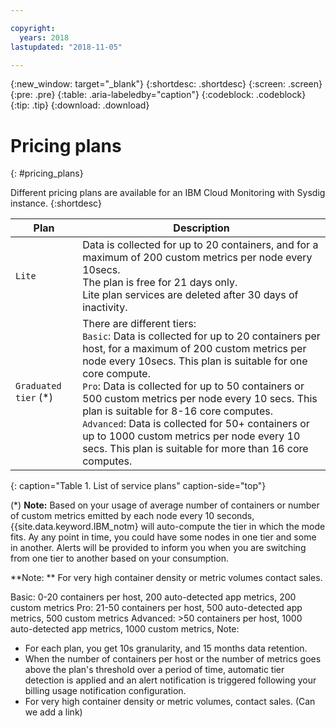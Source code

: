 ```yaml
---

copyright:
  years: 2018
lastupdated: "2018-11-05"

---
```


{:new_window: target="_blank"}
{:shortdesc: .shortdesc}
{:screen: .screen}
{:pre: .pre}
{:table: .aria-labeledby="caption"}
{:codeblock: .codeblock}
{:tip: .tip}
{:download: .download}


# Pricing plans
{: #pricing_plans}

Different pricing plans are available for an IBM Cloud Monitoring with Sysdig instance.
{:shortdesc}
 

| Plan             | Description  |
|------------------|--------------|
| `Lite`           | Data is collected for up to 20 containers, and for a maximum of 200 custom metrics per node every 10secs. </br>The plan is free for 21 days only. </br>Lite plan services are deleted after 30 days of inactivity. |
| `Graduated tier` (*) | There are different tiers: </br>`Basic`: Data is collected for up to 20 containers per host, for a maximum of 200 custom metrics per node every 10secs. This plan is suitable for one core compute. </br>`Pro`: Data is collected for up to 50 containers or 500 custom metrics per node every 10 secs. This plan is suitable for 8-16 core computes. </br>`Advanced`: Data is collected for 50+ containers or up to 1000 custom metrics per node every 10 secs. This plan is suitable for more than 16 core computes. |
{: caption="Table 1. List of service plans" caption-side="top"} 


(*) **Note:** Based on your usage of average number of containers or number of custom metrics emitted by each node every 10 seconds, {{site.data.keyword.IBM_notm} will auto-compute the tier in which the mode fits. Ay any point in time, you could have some nodes in one tier and some in another. Alerts will be provided to inform you when you are switching from one tier to another based on your consumption.


**Note: ** For very high container density or metric volumes contact sales.  


Basic: 0-20 containers per host, 200 auto-detected app metrics, 200 custom metrics
Pro:  21-50 containers per host, 500 auto-detected app metrics, 500 custom metrics
Advanced: >50 containers per host, 1000 auto-detected app metrics, 1000 custom metrics, 
Note:
- For each plan, you get 10s granularity, and 15 months data retention.
- When the number of containers per host or the number of metrics goes above the plan's threshold over a period of time, automatic tier detection is applied and an alert notification is triggered following your billing usage notification configuration. 
- For very high container density or metric volumes, contact sales. (Can we add a link)